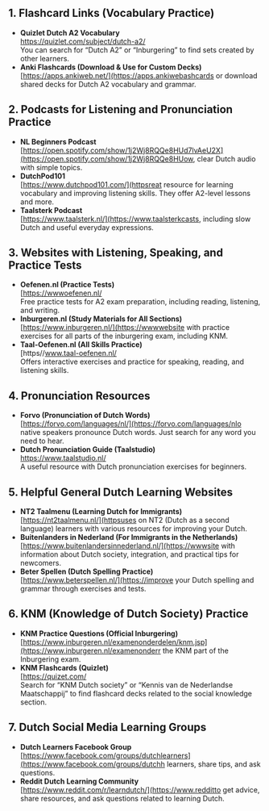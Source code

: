 ## 1. Flashcard Links (Vocabulary Practice)
- **Quizlet Dutch A2 Vocabulary**  
  https://quizlet.com/subject/dutch-a2/  
  You can search for “Dutch A2” or “Inburgering” to find sets created by other learners.
- **Anki Flashcards (Download & Use for Custom Decks)**  
  [https://apps.ankiweb.net/](https://apps.ankiwebashcards or download shared decks for Dutch A2 vocabulary and grammar.

## 2. Podcasts for Listening and Pronunciation Practice
- **NL Beginners Podcast**  
  [https://open.spotify.com/show/1j2Wj8RQQe8HUd7lvAeU2X](https://open.spotify.com/show/1j2Wj8RQQe8HUow, clear Dutch audio with simple topics.
- **DutchPod101**  
  [https://www.dutchpod101.com/](httpsreat resource for learning vocabulary and improving listening skills. They offer A2-level lessons and more.
- **Taalsterk Podcast**  
  [https://www.taalsterk.nl/](https://www.taalsterkcasts, including slow Dutch and useful everyday expressions.

## 3. Websites with Listening, Speaking, and Practice Tests
- **Oefenen.nl (Practice Tests)**  
  [https://wwwoefenen.nl/  
  Free practice tests for A2 exam preparation, including reading, listening, and writing.
- **Inburgeren.nl (Study Materials for All Sections)**  
  [https://www.inburgeren.nl/](https://wwwwebsite with practice exercises for all parts of the inburgering exam, including KNM.
- **Taal-Oefenen.nl (All Skills Practice)**  
  [https//www.taal-oefenen.nl/  
  Offers interactive exercises and practice for speaking, reading, and listening skills.

## 4. Pronunciation Resources
- **Forvo (Pronunciation of Dutch Words)**  
  [https://forvo.com/languages/nl/](https://forvo.com/languages/nlo native speakers pronounce Dutch words. Just search for any word you need to hear.
- **Dutch Pronunciation Guide (Taalstudio)**  
  https://www.taalstudio.nl/  
  A useful resource with Dutch pronunciation exercises for beginners.

## 5. Helpful General Dutch Learning Websites
- **NT2 Taalmenu (Learning Dutch for Immigrants)**  
  [https://nt2taalmenu.nl/](httpsuses on NT2 (Dutch as a second language) learners with various resources for improving your Dutch.
- **Buitenlanders in Nederland (For Immigrants in the Netherlands)**  
  [https://www.buitenlandersinnederland.nl/](https://wwwsite with information about Dutch society, integration, and practical tips for newcomers.
- **Beter Spellen (Dutch Spelling Practice)**  
  [https://www.beterspellen.nl/](https://improve your Dutch spelling and grammar through exercises and tests.

## 6. KNM (Knowledge of Dutch Society) Practice
- **KNM Practice Questions (Official Inburgering)**  
  [https://www.inburgeren.nl/examenonderdelen/knm.jsp](https://www.inburgeren.nl/examenonderr the KNM part of the Inburgering exam.
- **KNM Flashcards (Quizlet)**  
  [https://quizet.com/  
  Search for “KNM Dutch society” or “Kennis van de Nederlandse Maatschappij” to find flashcard decks related to the social knowledge section.

## 7. Dutch Social Media Learning Groups
- **Dutch Learners Facebook Group**  
  [https://www.facebook.com/groups/dutchlearners](https://www.facebook.com/groups/dutchh learners, share tips, and ask questions.
- **Reddit Dutch Learning Community**  
  [https://www.reddit.com/r/learndutch/](https://www.redditto get advice, share resources, and ask questions related to learning Dutch.

